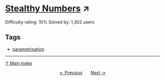# [Stealthy Numbers](https://projecteuler.net/problem=757) ↗️

Difficulty rating: 10%
Solved by: 1,302 users
## Tags

- [parametrisation](../tags/parametrisation.md)



---

[↑ Main Index](../README.md)


<div align=center><a href='756.md'>← Previous</a> &nbsp;&nbsp; &nbsp;&nbsp;  <a href='758.md'>Next →</a></div>
